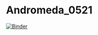 # Andromeda_0521

[![Binder](https://mybinder.org/badge_logo.svg)](https://mybinder.org/v2/gh/WeiLiu3/Andromeda_0521/main?labpath=AndromedaJupyter-2.0.ipynb)
